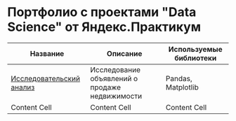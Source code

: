 # Портфолио с проектами "Data Science" от Яндекс.Практикум

| Название      | Описание      | Используемые библиотеки      |
| ------------- | ------------- |-------------- |
| [Исследовательский анализ](https://github.com/kpolitov073/Portfolio-yandex-praktikum-/blob/main/01.%20%D0%98%D1%81%D1%81%D0%BB%D0%B5%D0%B4%D0%BE%D0%B2%D0%B0%D1%82%D0%B5%D0%BB%D1%8C%D1%81%D0%BA%D0%B8%D0%B9%20%D0%B0%D0%BD%D0%B0%D0%BB%D0%B8%D0%B7/01.%20%D0%98%D1%81%D1%81%D0%BB%D0%B5%D0%B4%D0%BE%D0%B2%D0%B0%D1%82%D0%B5%D0%BB%D1%8C%D1%81%D0%BA%D0%B8%D0%B9%20%D0%B0%D0%BD%D0%B0%D0%BB%D0%B8%D0%B7%20%D0%B4%D0%B0%D0%BD%D0%BD%D1%8B%D1%85.ipynb)  | Исследование объявлений о продаже недвижимости  | Pandas, Matplotlib |
| Content Cell  | Content Cell  |Content Cell   |

